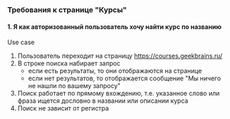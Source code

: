 ### Требования к странице "Курсы"

#### 1. Я как авторизованный пользователь хочу найти курс по названию
    
Use case
1. Пользователь переходит на страницу https://courses.geekbrains.ru/
1. В строке поиска набирает запрос
    - если есть результаты, то они отображаются на странице
    - если нет результатов, то отображается сообщение "Мы ничего не нашли по вашему запросу"
1. Поиск работает по прямому вхождению, т.е. указанное слово или фраза ищется дословно в названии или описании курса
1. Поиск не зависит от регистра
